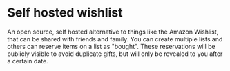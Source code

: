 # Self hosted wishlist
An open source, self hosted alternative to things like the Amazon Wishlist, that can be shared with friends and family. You can create multiple lists and others can reserve items on a list as "bought". These reservations will be publicly visible to avoid duplicate gifts, but will only be revealed to you after a certain date.
